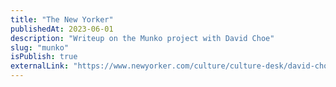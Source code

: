 ```yaml
---
title: "The New Yorker"
publishedAt: 2023-06-01
description: "Writeup on the Munko project with David Choe"
slug: "munko"
isPublish: true
externalLink: "https://www.newyorker.com/culture/culture-desk/david-choes-fans-want-to-follow-him-to-a-world-beyond-conformity"
---
```

